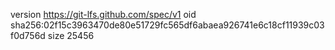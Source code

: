 version https://git-lfs.github.com/spec/v1
oid sha256:02f15c3963470de80e51729fc565df6abaea926741e6c18cf11939c03f0d756d
size 25456

